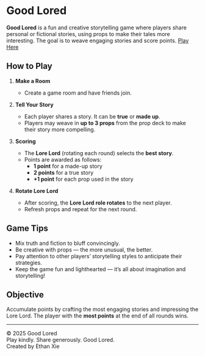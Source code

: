 # Good Lored

**Good Lored** is a fun and creative storytelling game where players share personal or fictional stories, using props to make their tales more interesting. The goal is to weave engaging stories and score points. [Play Here](https://anonymouseyy.github.io/goodlored/)



## How to Play

1. **Make a Room**
   - Create a game room and have friends join.

2. **Tell Your Story**
   - Each player shares a story. It can be **true** or **made up**.
   - Players may weave in **up to 3 props** from the prop deck to make their story more compelling.

3. **Scoring**
   - The **Lore Lord** (rotating each round) selects the **best story**.
   - Points are awarded as follows:
     - **1 point** for a made-up story
     - **2 points** for a true story
     - **+1 point** for each prop used in the story

4. **Rotate Lore Lord**
   - After scoring, the **Lore Lord role rotates** to the next player.
   - Refresh props and repeat for the next round.

## Game Tips

- Mix truth and fiction to bluff convincingly.
- Be creative with props — the more unusual, the better.
- Pay attention to other players’ storytelling styles to anticipate their strategies.
- Keep the game fun and lighthearted — it’s all about imagination and storytelling!

## Objective

Accumulate points by crafting the most engaging stories and impressing the Lore Lord. The player with the **most points** at the end of all rounds wins.

---
© 2025 Good Lored  
Play kindly. Share generously. Good Lored.  
Created by Ethan Xie
